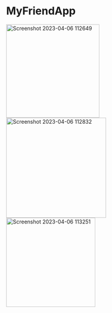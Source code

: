 # MyFriendApp
<img width="250" alt="Screenshot 2023-04-06 112649" src="https://user-images.githubusercontent.com/110014840/230272420-106c37fd-6b15-458c-81dc-32174f99e906.png">
<img width="268" alt="Screenshot 2023-04-06 112832" src="https://user-images.githubusercontent.com/110014840/230272482-0b59834c-1050-4387-af46-92bb9472e219.png">
<img width="239" alt="Screenshot 2023-04-06 113251" src="https://user-images.githubusercontent.com/110014840/230272660-b2129323-7383-493e-821d-5691871bd0b0.png">
